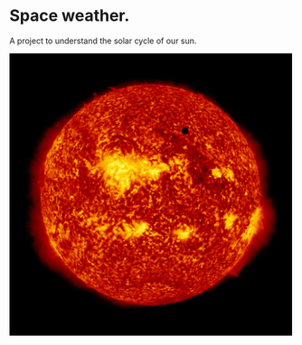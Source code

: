# Space weather.

A project to understand the solar cycle of our sun.

<img src="TransitOfVenus.jpg" alt="image" width="500" height="auto">
